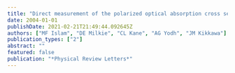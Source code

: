 ```yaml
---
title: "Direct measurement of the polarized optical absorption cross section of single-wall carbon nanotubes"
date: 2004-01-01
publishDate: 2021-02-21T21:49:44.092645Z
authors: ["MF Islam", "DE Milkie", "CL Kane", "AG Yodh", "JM Kikkawa"]
publication_types: ["2"]
abstract: ""
featured: false
publication: "*Physical Review Letters*"
---
```


